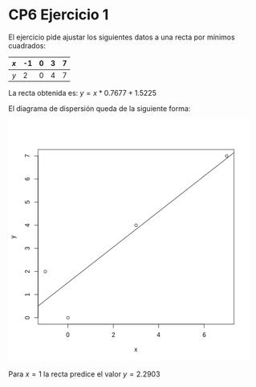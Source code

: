 # CP6 Ejercicio 1

El ejercicio pide ajustar los siguientes datos a una recta por mínimos cuadrados:

| $x$   | -1  | 0 | 3 | 7
| :---: | --- |---|---|---
| $y$   | 2   | 0 | 4 | 7


La recta obtenida es: $y = x * 0.7677 + 1.5225$

El diagrama de dispersión queda de la siguiente forma:

![Diagrama de Dispersión](disp_diagram.png "Diagrama de dispersión")

Para $x = 1$ la recta predice el valor $y = 2.2903$
